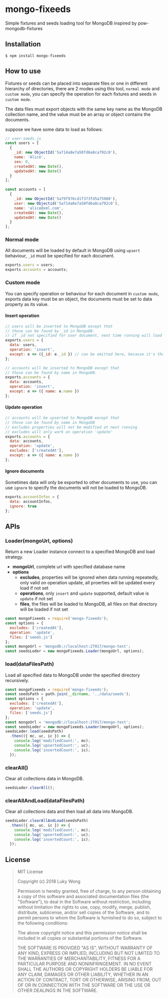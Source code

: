 # mongo-fixeeds
Simple fixtures and seeds loading tool for MongoDB inspired by pow-mongodb-fixtures

## Installation
``` shell
$ npm install mongo-fixeeds
```

## How to use
Fixtures or seeds can be placed into separate files or one in different hierarchy of directories, there are 2 modes using this tool, `normal mode` and `custom mode`, you can specify the operation for each fixtures and seeds in `custom mode`.

The data files must export objects with the same key name as the MongoDB collection name, and the value must be an array or object contains the documents.

suppose we have some data to load as follows:

``` javascript
// user-seeds.js
const users = [
  {
    _id: new ObjectId('5a714a8e7a50fd6a8ca792c0'),
    name: 'Alice',
    sex: 0,
    createdAt: new Date(),
    updatedAt: new Date()
  }
];

const accounts = [
  {
    _id: new ObjectId('5a79f976cd1f373fd5a75980'),
    user: new Objectid('5a714a8e7a50fd6a8ca792c0'),
    name: 'alice@xml.com',
    createdAt: new Date(),
    updatedAt: new Date()
  }
];

```

### Normal mode
All documents will be loaded by default in MongoDB using `upsert` behaviour, `_id` must be specified for each document.

``` javascript
exports.users = users;
exports.accounts = accounts;
```

### Custom mode
You can specify operation or behaviour for each document in `custom mode`, exports data key must be an object, the documents must be set to data property as its value.

#### Insert operation
``` javascript
// users will be inserted to MongoDB except that
// those can be found by _id in MongoDB.
// if _id not specified for user document, next time running will load a new user to MongoDB
exports.users = { 
  data: users, 
  operation: 'insert',
  except: e => ({_id: e._id }) // can be omitted here, because it's the default behaviour
};

// accounts will be inserted to MongoDB except that
// those can be found by name in MongoDB.
exports.accounts = {
  data: accounts,
  operation: 'insert',
  except: e => ({ name: e.name })
};
```

#### Update operation
``` javascript
// accounts will be upserted to MongoDB except that
// those can be found by name in MongoDB
// excludes properties will not be modified at next running
// excludes will only work on operation 'update'
exports.accounts = {
  data: accounts,
  operation: 'update',
  excludes: ['createdAt'],
  except: e => ({ name: e.name })
};

```

#### Ignore documents
Sometimes data will only be exported to other documents to use, you can use `ignore` to specify the documents will not be loaded to MongoDB.

``` javascript
exports.accountInfos = {
  data: accountInfos,
  ignore: true
};

```

## APIs
### Loader(mongoUrl, options)
Return a new Loader instance connect to a specified MongoDB and load strategy.
- **mongoUrl**, complete url with specified database name
- **options**
  - **excludes**, properties will be ignored when data running repeatedly, only valid on operation update, all proerties will be updated every load if not set
  - **operations**, only `insert` and `update` supported, default value is `update` if not set
  - **files**, the files will be loaded to MongoDB, all files on that directory will be loaded if not set 
``` javascript
const mongoFixeeds = require('mongo-fixeeds');
const options = {
  excludes: ['createdAt'],
  operation: 'update',
  files: ['seeds.js']
};
const mongoUrl = 'mongodb://localhost:27017/mongo-test';
const seedsLoder = new mongoFixeeds.Loader(mongoUrl, options);
```

### load(dataFilesPath)
Load all specified data to MongoDB under the specified directory recursively.

``` javascript
const mongoFixeeds = require('mongo-fixeeds');
const seedsPath = path.join(__dirname, '../data/seeds');
const options = {
  excludes: ['createdAt'],
  operation: 'update',
  files: ['seeds.js']
};
const mongoUrl = 'mongodb://localhost:27017/mongo-test';
const seedsLoder = new mongoFixeeds.Loader(mongoUrl, options);
seedsLoder.load(seedsPath)
  .then(({ mc, uc, ic }) => {
    console.log('modifiedCount:', mc);
    console.log('upsertedCount:', uc);
    console.log('insertedCount:', ic);
  });
```
### clearAll()
Clear all collections data in MongoDB.

``` javascript
seedsLoder.clearAll();
```
### clearAllAndLoad(dataFilesPath)
Clear all collections data and then load all data into MongoDB.

``` javascript
seedsLoder.clearAllAndLoad(seedsPath)
  .then(({ mc, uc, ic }) => {
    console.log('modifiedCount:', mc);
    console.log('upsertedCount:', uc);
    console.log('insertedCount:', ic);
  });
```

## License
> MIT License
> 
> Copyright (c) 2018 Luky Wong
> 
> Permission is hereby granted, free of charge, to any person obtaining a copy
> of this software and associated documentation files (the "Software"), to deal
> in the Software without restriction, including without limitation the rights
> to use, copy, modify, merge, publish, distribute, sublicense, and/or sell
> copies of the Software, and to permit persons to whom the Software is
> furnished to do so, subject to the following conditions:
> 
> The above copyright notice and this permission notice shall be included in all
> copies or substantial portions of the Software.
> 
> THE SOFTWARE IS PROVIDED "AS IS", WITHOUT WARRANTY OF ANY KIND, EXPRESS OR
> IMPLIED, INCLUDING BUT NOT LIMITED TO THE WARRANTIES OF MERCHANTABILITY,
> FITNESS FOR A PARTICULAR PURPOSE AND NONINFRINGEMENT. IN NO EVENT SHALL THE
> AUTHORS OR COPYRIGHT HOLDERS BE LIABLE FOR ANY CLAIM, DAMAGES OR OTHER
> LIABILITY, WHETHER IN AN ACTION OF CONTRACT, TORT OR OTHERWISE, ARISING FROM,
> OUT OF OR IN CONNECTION WITH THE SOFTWARE OR THE USE OR OTHER DEALINGS IN THE
> SOFTWARE.
